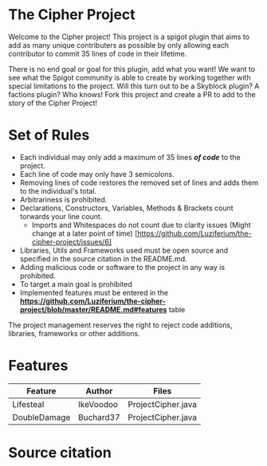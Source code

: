 # The Cipher Project

Welcome to the Cipher project! This project is a spigot plugin that aims to add as many unique contributers as possible by
only allowing each contributor to commit 35 lines of code in their lifetime.

There is no end goal or goal for this plugin, add what you want! We want to see what the Spigot community is able to create by
working together with special limitations to the project. Will this turn out to be a Skyblock plugin? A factions plugin? Who knows! Fork this project
and create a PR to add to the story of the Cipher Project!


# Set of Rules
- Each individual may only add a maximum of 35 lines <b><i>of code</i></b> to the project.
- Each line of code may only have 3 semicolons.
- Removing lines of code restores the removed set of lines and adds them to the individual's total.
- Arbitrariness is prohibited.
- Declarations, Constructors, Variables, Methods & Brackets count torwards your line count.
  - Imports and Whitespaces do not count due to clarity issues (Might change at a later point of time) [https://github.com/Luziferium/the-cipher-project/issues/6]
- Libraries, Utils and Frameworks used must be open source and specified in the source citation in the README.md.
- Adding malicious code or software to the project in any way is prohibited.
- To target a main goal is prohibited
- Implemented features must be entered in the <b>https://github.com/Luziferium/the-cipher-project/blob/master/README.md#features</b> table

The project management reserves the right to reject code additions, libraries, frameworks or other additions.

# Features
| Feature      | Author         | Files
|--------------|----------------|--------
| Lifesteal    | IkeVoodoo      | ProjectCipher.java
| DoubleDamage | Buchard37      | ProjectCipher.java

# Source citation
